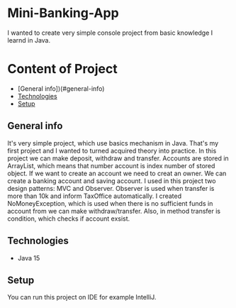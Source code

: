 # Mini-Banking-App
I wanted to create very simple console project from basic knowledge I learnd in Java.

# Content of Project
* [General info])(#general-info)
* [Technologies](#technologies)
* [Setup](#setup)

## General info
It's very simple project, which use basics mechanism in Java. That's my first project and I wanted to turned acquired theory into practice. In this project we can make deposit, withdraw and transfer. Accounts are stored in ArrayList, which means that number account is index number of stored object. If we want to create an account we need to creat an owner. We can create a banking account and saving account. I used in this project two design patterns: MVC and Observer. Observer is used when transfer is more than 10k and inform TaxOffice automatically. I created NoMoneyException, which is used when there is no sufficient funds in account from we can make withdraw/transfer. Also, in method transfer is condition, which checks if account exsist. 

## Technologies
<ul>
<li>Java 15</li>
</ul>

## Setup
You can run this project on IDE for example IntelliJ.
